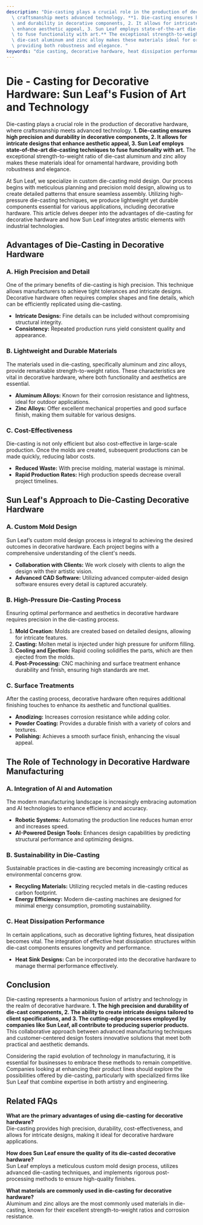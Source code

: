 ```yaml
---
description: "Die-casting plays a crucial role in the production of decorative hardware, where\
  \ craftsmanship meets advanced technology. **1. Die-casting ensures high precision\
  \ and durability in decorative components, 2. It allows for intricate designs that\
  \ enhance aesthetic appeal, 3. Sun Leaf employs state-of-the-art die-casting techniques\
  \ to fuse functionality with art.** The exceptional strength-to-weight ratio of\
  \ die-cast aluminum and zinc alloy makes these materials ideal for ornamental hardware,\
  \ providing both robustness and elegance. "
keywords: "die casting, decorative hardware, heat dissipation performance, die casting process"
---
```

# Die - Casting for Decorative Hardware: Sun Leaf's Fusion of Art and Technology

Die-casting plays a crucial role in the production of decorative hardware, where craftsmanship meets advanced technology. **1. Die-casting ensures high precision and durability in decorative components, 2. It allows for intricate designs that enhance aesthetic appeal, 3. Sun Leaf employs state-of-the-art die-casting techniques to fuse functionality with art.** The exceptional strength-to-weight ratio of die-cast aluminum and zinc alloy makes these materials ideal for ornamental hardware, providing both robustness and elegance. 

At Sun Leaf, we specialize in custom die-casting mold design. Our process begins with meticulous planning and precision mold design, allowing us to create detailed patterns that ensure seamless assembly. Utilizing high-pressure die-casting techniques, we produce lightweight yet durable components essential for various applications, including decorative hardware. This article delves deeper into the advantages of die-casting for decorative hardware and how Sun Leaf integrates artistic elements with industrial technologies.

## Advantages of Die-Casting in Decorative Hardware

### A. High Precision and Detail

One of the primary benefits of die-casting is high precision. This technique allows manufacturers to achieve tight tolerances and intricate designs. Decorative hardware often requires complex shapes and fine details, which can be efficiently replicated using die-casting.

- **Intricate Designs:** Fine details can be included without compromising structural integrity.
- **Consistency:** Repeated production runs yield consistent quality and appearance.

### B. Lightweight and Durable Materials

The materials used in die-casting, specifically aluminum and zinc alloys, provide remarkable strength-to-weight ratios. These characteristics are vital in decorative hardware, where both functionality and aesthetics are essential.

- **Aluminum Alloys:** Known for their corrosion resistance and lightness, ideal for outdoor applications.
- **Zinc Alloys:** Offer excellent mechanical properties and good surface finish, making them suitable for various designs.

### C. Cost-Effectiveness

Die-casting is not only efficient but also cost-effective in large-scale production. Once the molds are created, subsequent productions can be made quickly, reducing labor costs.

- **Reduced Waste:** With precise molding, material wastage is minimal.
- **Rapid Production Rates:** High production speeds decrease overall project timelines.

## Sun Leaf's Approach to Die-Casting Decorative Hardware

### A. Custom Mold Design

Sun Leaf’s custom mold design process is integral to achieving the desired outcomes in decorative hardware. Each project begins with a comprehensive understanding of the client's needs.

- **Collaboration with Clients:** We work closely with clients to align the design with their artistic vision.
- **Advanced CAD Software:** Utilizing advanced computer-aided design software ensures every detail is captured accurately.

### B. High-Pressure Die-Casting Process

Ensuring optimal performance and aesthetics in decorative hardware requires precision in the die-casting process.

1. **Mold Creation:** Molds are created based on detailed designs, allowing for intricate features.
2. **Casting:** Molten metal is injected under high pressure for uniform filling.
3. **Cooling and Ejection:** Rapid cooling solidifies the parts, which are then ejected from the molds.
4. **Post-Processing:** CNC machining and surface treatment enhance durability and finish, ensuring high standards are met.

### C. Surface Treatments

After the casting process, decorative hardware often requires additional finishing touches to enhance its aesthetic and functional qualities.

- **Anodizing:** Increases corrosion resistance while adding color.
- **Powder Coating:** Provides a durable finish with a variety of colors and textures.
- **Polishing:** Achieves a smooth surface finish, enhancing the visual appeal.

## The Role of Technology in Decorative Hardware Manufacturing

### A. Integration of AI and Automation

The modern manufacturing landscape is increasingly embracing automation and AI technologies to enhance efficiency and accuracy.

- **Robotic Systems:** Automating the production line reduces human error and increases speed.
- **AI-Powered Design Tools:** Enhances design capabilities by predicting structural performance and optimizing designs.

### B. Sustainability in Die-Casting

Sustainable practices in die-casting are becoming increasingly critical as environmental concerns grow.

- **Recycling Materials:** Utilizing recycled metals in die-casting reduces carbon footprint.
- **Energy Efficiency:** Modern die-casting machines are designed for minimal energy consumption, promoting sustainability.

### C. Heat Dissipation Performance

In certain applications, such as decorative lighting fixtures, heat dissipation becomes vital. The integration of effective heat dissipation structures within die-cast components ensures longevity and performance.

- **Heat Sink Designs:** Can be incorporated into the decorative hardware to manage thermal performance effectively.

## Conclusion

Die-casting represents a harmonious fusion of artistry and technology in the realm of decorative hardware. **1. The high precision and durability of die-cast components, 2. The ability to create intricate designs tailored to client specifications, and 3. The cutting-edge processes employed by companies like Sun Leaf, all contribute to producing superior products.** This collaborative approach between advanced manufacturing techniques and customer-centered design fosters innovative solutions that meet both practical and aesthetic demands.

Considering the rapid evolution of technology in manufacturing, it is essential for businesses to embrace these methods to remain competitive. Companies looking at enhancing their product lines should explore the possibilities offered by die-casting, particularly with specialized firms like Sun Leaf that combine expertise in both artistry and engineering.

## Related FAQs

**What are the primary advantages of using die-casting for decorative hardware?**  
Die-casting provides high precision, durability, cost-effectiveness, and allows for intricate designs, making it ideal for decorative hardware applications.

**How does Sun Leaf ensure the quality of its die-casted decorative hardware?**  
Sun Leaf employs a meticulous custom mold design process, utilizes advanced die-casting techniques, and implements rigorous post-processing methods to ensure high-quality finishes.

**What materials are commonly used in die-casting for decorative hardware?**  
Aluminum and zinc alloys are the most commonly used materials in die-casting, known for their excellent strength-to-weight ratios and corrosion resistance.
